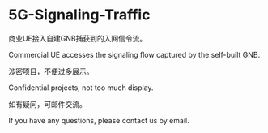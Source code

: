 # 5G-Signaling-Traffic
商业UE接入自建GNB捕获到的入网信令流。

Commercial UE accesses the signaling flow captured by the self-built GNB.

涉密项目，不便过多展示。

Confidential projects, not too much display.

如有疑问，可邮件交流。

If you have any questions, please contact us by email.
